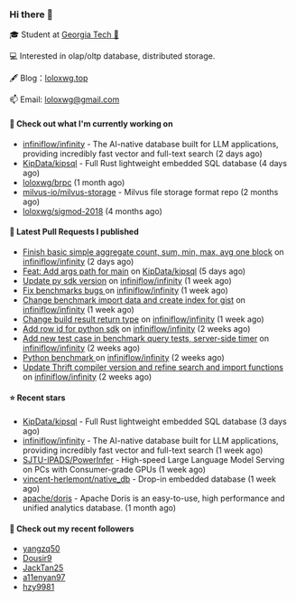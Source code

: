 ### Hi there 👋


 
🎓 Student at [Georgia Tech 🐝](https://www.gatech.edu/)

💻 Interested in olap/oltp database, distributed storage.

🖋 Blog：[loloxwg.top](https://loloxwg.top)



📫 Email: [loloxwg@gmail.com](mailto:loloxwg@gmail.com)



#### 👷 Check out what I'm currently working on

- [infiniflow/infinity](https://github.com/infiniflow/infinity) - The AI-native database built for LLM applications, providing incredibly fast vector and full-text search  (2 days ago)
- [KipData/kipsql](https://github.com/KipData/kipsql) - Full Rust lightweight embedded SQL database (4 days ago)
- [loloxwg/brpc](https://github.com/loloxwg/brpc) (1 month ago)
- [milvus-io/milvus-storage](https://github.com/milvus-io/milvus-storage) - Milvus file storage format repo (2 months ago)
- [loloxwg/sigmod-2018](https://github.com/loloxwg/sigmod-2018) (4 months ago)

#### 🔨 Latest Pull Requests I published

- [Finish basic simple aggregate count, sum, min, max, avg one block](https://github.com/infiniflow/infinity/pull/381) on [infiniflow/infinity](https://github.com/infiniflow/infinity) (2 days ago)
- [Feat: Add args path for main](https://github.com/KipData/kipsql/pull/115) on [KipData/kipsql](https://github.com/KipData/kipsql) (5 days ago)
- [Update py sdk version](https://github.com/infiniflow/infinity/pull/336) on [infiniflow/infinity](https://github.com/infiniflow/infinity) (1 week ago)
- [Fix benchmarks bugs ](https://github.com/infiniflow/infinity/pull/324) on [infiniflow/infinity](https://github.com/infiniflow/infinity) (1 week ago)
- [Change benchmark import data and create index for gist](https://github.com/infiniflow/infinity/pull/321) on [infiniflow/infinity](https://github.com/infiniflow/infinity) (1 week ago)
- [Change build result return type](https://github.com/infiniflow/infinity/pull/311) on [infiniflow/infinity](https://github.com/infiniflow/infinity) (1 week ago)
- [Add row id for python sdk](https://github.com/infiniflow/infinity/pull/300) on [infiniflow/infinity](https://github.com/infiniflow/infinity) (2 weeks ago)
- [Add new test case in benchmark query tests, server-side timer](https://github.com/infiniflow/infinity/pull/291) on [infiniflow/infinity](https://github.com/infiniflow/infinity) (2 weeks ago)
- [Python benchmark ](https://github.com/infiniflow/infinity/pull/283) on [infiniflow/infinity](https://github.com/infiniflow/infinity) (2 weeks ago)
- [Update Thrift compiler version and refine search and import functions](https://github.com/infiniflow/infinity/pull/276) on [infiniflow/infinity](https://github.com/infiniflow/infinity) (2 weeks ago)

#### ⭐ Recent stars

- [KipData/kipsql](https://github.com/KipData/kipsql) - Full Rust lightweight embedded SQL database (3 days ago)
- [infiniflow/infinity](https://github.com/infiniflow/infinity) - The AI-native database built for LLM applications, providing incredibly fast vector and full-text search  (1 week ago)
- [SJTU-IPADS/PowerInfer](https://github.com/SJTU-IPADS/PowerInfer) - High-speed Large Language Model Serving on PCs with Consumer-grade GPUs (1 week ago)
- [vincent-herlemont/native_db](https://github.com/vincent-herlemont/native_db) - Drop-in embedded database (1 week ago)
- [apache/doris](https://github.com/apache/doris) - Apache Doris is an easy-to-use, high performance and unified analytics database. (1 month ago)

#### 👯 Check out my recent followers

- [yangzq50](https://github.com/yangzq50)
- [Dousir9](https://github.com/Dousir9)
- [JackTan25](https://github.com/JackTan25)
- [a11enyan97](https://github.com/a11enyan97)
- [hzy9981](https://github.com/hzy9981)

